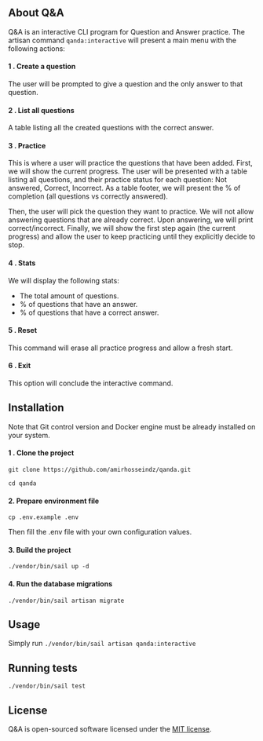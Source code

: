 ## About Q&A

Q&A is an interactive CLI program for Question and Answer practice.
The artisan command `qanda:interactive` will present a main menu with the following
actions:
#### 1 . Create a question
The user will be prompted to give a question and the only answer to that question.
#### 2 . List all questions
A table listing all the created questions with the correct answer.
#### 3 . Practice
This is where a user will practice the questions that have been added. First, we will show the current progress. The user will be presented with a table listing all questions, and their practice status for each question: Not answered, Correct, Incorrect. As a table footer, we will present the % of completion (all questions vs correctly answered).

Then, the user will pick the question they want to practice. We will not allow answering questions that are already correct.
Upon answering, we will print correct/incorrect.
Finally, we will show the first step again (the current progress) and allow the user to keep practicing until they explicitly decide to stop.
#### 4 . Stats
We will display the following stats:
- The total amount of questions.
- % of questions that have an answer.
- % of questions that have a correct answer.
#### 5 . Reset
  This command will erase all practice progress and allow a fresh start.
#### 6 . Exit
  This option will conclude the interactive command.

## Installation

Note that Git control version and Docker engine must be already installed on your system.

#### 1 . Clone the project
`git clone https://github.com/amirhosseindz/qanda.git`

`cd qanda`
#### 2. Prepare environment file
`cp .env.example .env`

Then fill the .env file with your own configuration values.
#### 3. Build the project
`./vendor/bin/sail up -d`
#### 4. Run the database migrations
`./vendor/bin/sail artisan migrate`
## Usage
Simply run `./vendor/bin/sail artisan qanda:interactive`
## Running tests
`./vendor/bin/sail test`
## License

Q&A is open-sourced software licensed under the [MIT license](https://opensource.org/licenses/MIT).
